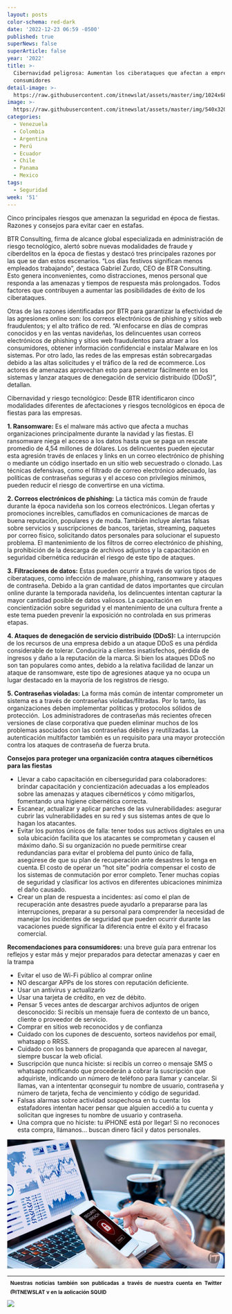 ```yaml
---
layout: posts
color-schema: red-dark
date: '2022-12-23 06:59 -0500'
published: true
superNews: false
superArticle: false
year: '2022'
title: >-
  Cibernavidad peligrosa: Aumentan los ciberataques que afectan a empresas y
  consumidores 
detail-image: >-
  https://raw.githubusercontent.com/itnewslat/assets/master/img/1024x680/ciberseguridad-empresarial-g.jpg
image: >-
  https://raw.githubusercontent.com/itnewslat/assets/master/img/540x320/ciberseguridad-empresarial-p.jpg
categories:
  - Venezuela
  - Colombia
  - Argentina
  - Perú
  - Ecuador
  - Chile
  - Panama
  - Mexico
tags:
  - Seguridad
week: '51'
---
```

Cinco principales riesgos que amenazan la seguridad en época de fiestas. Razones y consejos para evitar caer en estafas. 
 
BTR Consulting, firma de alcance global especializada en administración de riesgo tecnológico, alertó sobre nuevas modalidades de fraude y ciberdelitos en la época de fiestas y destacó tres principales razones por las que se dan estos escenarios. 
“Los días festivos significan menos empleados trabajando”, destaca Gabriel Zurdo, CEO de BTR Consulting. Esto genera inconvenientes, como distracciones, menos personal que responda a las amenazas y tiempos de respuesta más prolongados. Todos factores que contribuyen a aumentar las posibilidades de éxito de los ciberataques. 
 
Otras de las razones identificadas por BTR para garantizar la efectividad de las agresiones online son: los correos electrónicos de phishing y sitios web fraudulentos; y el alto tráfico de red. “Al enfocarse en días de compras conocidos y en las ventas navideñas, los delincuentes usan correos electrónicos de phishing y sitios web fraudulentos para atraer a los consumidores, obtener información confidencial e instalar Malware en los sistemas. Por otro lado, las redes de las empresas están sobrecargadas debido a las altas solicitudes y el tráfico de la red de ecommerce. Los actores de amenazas aprovechan esto para penetrar fácilmente en los sistemas y lanzar ataques de denegación de servicio distribuido (DDoS)”, detallan. 
 

Cibernavidad y riesgo tecnológico: Desde BTR identificaron cinco modalidades diferentes de afectaciones y riesgos tecnológicos en época de fiestas para las empresas. 
 
**1. Ransomware:** Es el malware más activo que afecta a muchas organizaciones principalmente durante la navidad y las fiestas. El ransomware niega el acceso a los datos hasta que se paga un rescate promedio de 4,54 millones de dólares. Los delincuentes pueden ejecutar esta agresión través de enlaces y links en un correo electrónico de phishing o mediante un código insertado en un sitio web secuestrado o clonado. Las técnicas defensivas, como el filtrado de correo electrónico adecuado, las políticas de contraseñas seguras y el acceso con privilegios mínimos, pueden reducir el riesgo de convertirse en una víctima. 
 

**2. Correos electrónicos de phishing:** La táctica más común de fraude durante la época navideña son los correos electrónicos. Llegan ofertas y promociones increíbles, camuflados en comunicaciones de marcas de buena reputación, populares y de moda. También incluye alertas falsas sobre servicios y suscripciones de bancos, tarjetas, streaming, paquetes por correo físico, solicitando datos personales para solucionar el supuesto problema. El mantenimiento de los filtros de correo electrónico de phishing, la prohibición de la descarga de archivos adjuntos y la capacitación en seguridad cibernética reducirán el riesgo de este tipo de ataques. 
 

**3. Filtraciones de datos:** Estas pueden ocurrir a través de varios tipos de ciberataques, como infección de malware, phishing, ransomware y ataques de contraseña. Debido a la gran cantidad de datos importantes que circulan online durante la temporada navideña, los delincuentes intentan capturar la mayor cantidad posible de datos valiosos. La capacitación en concientización sobre seguridad y el mantenimiento de una cultura frente a este tema pueden prevenir la exposición no controlada en sus primeras etapas.  
 

**4. Ataques de denegación de servicio distribuido (DDoS):** La interrupción de los recursos de una empresa debido a un ataque DDoS es una pérdida considerable de tolerar. Conduciría a clientes insatisfechos, pérdida de ingresos y daño a la reputación de la marca. Si bien los ataques DDoS no son tan populares como antes, debido a la relativa facilidad de lanzar un ataque de ransomware, este tipo de agresiones ataque ya no ocupa un lugar destacado en la mayoría de los registros de riesgo.  
 

**5. Contraseñas violadas:** La forma más común de intentar comprometer un sistema es a través de contraseñas violadas/filtradas. Por lo tanto, las organizaciones deben implementar políticas y protocolos sólidos de protección.  Los administradores de contraseñas más recientes ofrecen versiones de clase corporativa que pueden eliminar muchos de los problemas asociados con las contraseñas débiles y reutilizadas. La autenticación multifactor también es un requisito para una mayor protección contra los ataques de contraseña de fuerza bruta. 
 

**Consejos para proteger una organización contra ataques cibernéticos para las fiestas**

- Llevar a cabo capacitación en ciberseguridad para colaboradores: brindar capacitación y concientización adecuadas a los empleados sobre las amenazas y ataques cibernéticos y cómo mitigarlos, fomentando una higiene cibernética correcta. 
- Escanear, actualizar y aplicar parches de las vulnerabilidades: asegurar cubrir las vulnerabilidades en su red y sus sistemas antes de que lo hagan los atacantes. 
- Evitar los puntos únicos de falla: tener todos sus activos digitales en una sola ubicación facilita que los atacantes se comprometan y causen el máximo daño. Si su organización no puede permitirse crear redundancias para evitar el problema del punto único de falla, asegúrese de que su plan de recuperación ante desastres lo tenga en cuenta. El costo de operar un “hot site” podría compensar el costo de los sistemas de conmutación por error completo. Tener muchas copias de seguridad y clasificar los activos en diferentes ubicaciones minimiza el daño causado. 
- Crear un plan de respuesta a incidentes: así como el plan de recuperación ante desastres puede ayudarlo a prepararse para las interrupciones, preparar a su personal para comprender la necesidad de manejar los incidentes de seguridad que pueden ocurrir durante las vacaciones puede significar la diferencia entre el éxito y el fracaso comercial.


**Recomendaciones para consumidores:** una breve guía para entrenar los reflejos y estar más y mejor preparados para detectar amenazas y caer en la trampa 
- Evitar el uso de Wi-Fi público al comprar online  
- NO descargar APPs de los stores con reputación deficiente. 
- Usar un antivirus y actualizarlo 
- Usar una tarjeta de crédito, en vez de débito. 
- Pensar 5 veces antes de descargar archivos adjuntos de origen desconocido: Si recibís un mensaje fuera de contexto de un banco, cliente o proveedor de servicio. 
- Comprar en sitios web reconocidos y de confianza 
- Cuidado con los cupones de descuento, sorteos navideños por email, whatsapp o RRSS. 
- Cuidado con los banners de propaganda que aparecen al navegar, siempre buscar la web oficial. 
- Suscripción que nunca hiciste: si recibís un correo o mensaje SMS o whatsapp notificando que procederán a cobrar la suscripción que adquiriste, indicando un número de teléfono para llamar y cancelar. Si llamas, van a intententar qconseguir tu nombre de usuario, contraseña y número de tarjeta, fecha de vencimiento y código de seguridad. 
- Falsas alarmas sobre actividad sospechosa en tu cuenta: los estafadores intentan hacer pensar que alguien accedió a tu cuenta y solicitan que ingreses tu nombre de usuario y contraseña. 
- Una compra que no hiciste: tu iPHONE está por llegar! Si no reconoces esta compra, llámanos… buscan dinero fácil y datos personales.

![](https://raw.githubusercontent.com/itnewslat/assets/master/img/540x320/ciberseguridad-empresarial-p.jpg)

<table style="height: 42px;" width="569">
<tbody>
<tr>
<td style="text-align: justify;"><sub><strong>Nuestras noticias también son publicadas a través de nuestra cuenta en Twitter <a href="https://twitter.com/itnewslat?lang=es">@ITNEWSLAT</a> y en la aplicación <a href="https://squidapp.co/en/">SQUID</a></strong></sub></td>
</tr>
</tbody>
</table>

<img src="https://tracker.metricool.com/c3po.jpg?hash=56f88a41e39ab42c063cc51676587a04"/>